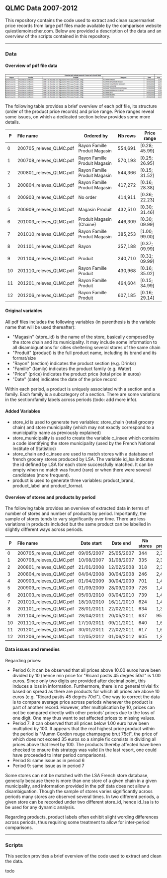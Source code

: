 ## QLMC Data 2007-2012

This repository contains the code used to extract and clean supermarket price records from large pdf files made available by the comparison website quiestlemoinscher.com. Below are provided a description of the data and an overview of the scripts contained in this repository.

--------------------

### Data

#### Overview of pdf file data

![qlmc_pdf_screenshot.jpg](qlmc_pdf_screenshot.jpg)

The following table provides a brief overview of each pdf file, its structure (order of the product price records) and price range. Price ranges reveal some issues, on which a dedicated section below provides some more details.

|P  | File name                 | Ordered by                    |  Nb rows | Price range   |
|---|:--------------------------|-------------------------------|----------|---------------|
|0  | 200705\_releves\_QLMC.pdf | Rayon Famille Produit Magasin |  554,691 | [0.28; 45.99] |
|1  | 200708\_releves\_QLMC.pdf | Rayon Famille Produit Magasin |  570,193 | [0.25; 26.95] |
|2  | 200801\_releves\_QLMC.pdf | Rayon Famille Produit Magasin |  544,366 | [0.15; 31.52] |
|3  | 200804\_releves\_QLMC.pdf | Rayon Famille Produit Magasin |  417,272 | [0.16; 28.38] |
|4  | 200903\_releves\_QLMC.pdf | No order                      |  414,911 | [0.36; 22.23] |
|5  | 200909\_releves\_QLMC.pdf | Magasin Produit               |  432,510 | [0.30; 31.46] |
|6  | 201003\_releves\_QLMC.pdf | Produit Magasin (Chaine)      |  446,309 | [0.30; 09.99] |
|7  | 201010\_releves\_QLMC.pdf | Rayon Famille Produit Magasin |  385,253 | [1.00; 99.00] |
|8  | 201101\_releves\_QLMC.pdf | Rayon                         |  357,188 | [0.37; 09.99] |
|9  | 201104\_releves\_QLMC.pdf | Produit                       |  240,710 | [0.31; 09.99] |
|10 | 201110\_releves\_QLMC.pdf | Rayon Famille Produit         |  430,968 | [0.16; 35.02] |
|11 | 201201\_releves\_QLMC.pdf | Rayon Famille Produit         |  464,604 | [0.15; 34.99] |
|12 | 201206\_releves\_QLMC.pdf | Rayon Famille Produit         |  607,185 | [0.16; 29.14] |

#### Original variables

All pdf files includes the following variables (in parenthesis is the variable name that will be used thereafter):
- "Magasin" (store\_id) is the name of the store, basically composed by the store chain and its municipality. It may include some information to all disambiguations for cities sheltering several stores of the same chain
- "Produit" (product) is the full product name, including its brand and its format/size
- "Rayon" (section) indicates the product section (e.g. Drinks)
- "Famille" (family) indicates the product family (e.g. Water)
- "Price" (price) indicates the product price (total price in euros)
- "Date" (date) indicates the date of the price record

Within each period, a product is uniquely associated with a section and a family. Each family is a subcategory of a section.  There are some variations in the section/family labels across periods (todo: add more info).

#### Added Variables

- store\_id is used to generate two variables: store\_chain (retail grocery chain) and store municipality (which may not exactly correspond to a municipality name as previously explained)
- store\_municipality is used to create the variable c\_insee which contains a code identifying the store municipality (used by the French National Institute of Statistics)
- store\_chain and c\_insee are used to match stores with a database of french grocery stores produced by LSA. The variable id\_lsa indicates the id defined by LSA for each store successfully matched. It can be empty when no match was found (rare) or when there were several candidates (more frequent).
- product is used to generate three variables: product\_brand, product\_label and product\_format.

#### Overview of stores and products by period

The following table provides an overview of extracted data in terms of number of stores and number of products by period. Importantly, the sample of stores tends to vary significantly over time. There are less variations in products included but the same product can be labelled in slightly different ways across periods.


|  P | File name                 |  Date start |    Date end |  Nb stores |  Nb products |  Avg nb prod/store |
|----|:--------------------------|-------------|-------------|------------|--------------|--------------------|
|  0 | 200705\_releves\_QLMC.pdf |  09/05/2007 |  25/05/2007 |        344 |        2,325 |       1,612        |
|  1 | 200708\_releves\_QLMC.pdf |  10/08/2007 |  31/08/2007 |        335 |        2,384 |       1,702        | 
|  2 | 200801\_releves\_QLMC.pdf |  21/01/2008 |  12/02/2008 |        318 |        2,374 |       1,712        | 
|  3 | 200804\_releves\_QLMC.pdf |  04/04/2008 |  30/04/2008 |        246 |        2,443 |       1,696        | 
|  4 | 200903\_releves\_QLMC.pdf |  01/04/2009 |  30/04/2009 |        701 |        1,471 |         592        | 
|  5 | 200909\_releves\_QLMC.pdf |  01/09/2009 |  28/09/2009 |        726 |        1,463 |         596        | 
|  6 | 201003\_releves\_QLMC.pdf |  05/03/2010 |  03/04/2010 |        739 |        1,466 |         604        | 
|  7 | 201010\_releves\_QLMC.pdf |  18/10/2010 |  16/11/2010 |        624 |        1,479 |         617        | 
|  8 | 201101\_releves\_QLMC.pdf |  28/01/2011 |  22/02/2011 |        634 |        1,383 |         563        | 
|  9 | 201104\_releves\_QLMC.pdf |  28/04/2011 |  20/05/2011 |        637 |          954 |         378        | 
| 10 | 201110\_releves\_QLMC.pdf |  17/10/2011 |  09/11/2011 |        640 |        1,674 |         673        | 
| 11 | 201201\_releves\_QLMC.pdf |  30/01/2011 |  22/02/2011 |        617 |        1,657 |         753        | 
| 12 | 201206\_releves\_QLMC.pdf |  12/05/2012 |  01/06/2012 |        605 |        1,805 |       1,004        | 

#### Data issues and remedies

Regarding prices:

- Period 6: it can be observed that all prices above 10.00 euros have been divided by 10 (hence min price for "Ricard pastis 45 degrés 50cl" is 1.00 euros. Since only two digits are provided after decimal point, this induces a loss in information. Furthermore, there is no general trivial fix based on spread as there are products for which all prices are above 10 euros (e.g. "Ricard pastis 45 degrés 70cl"). One way to correct the data is to compare average price across periods whenever the product is part of another record. However, after multiplication by 10, prices can not be compared directly with other periods' prices due to the loss of one digit. One may thus want to set affected prices to missing values.
- Period 7:  it can observed that all prices below 1.00 euro have been multiplied by 100. It appears that the real highest price product within the period is "Mumm Cordon rouge champagne brut 75cl", the price of which does not exceed 35 euros so a simple fix consists in dividing all prices above that level by 100. The products thereby affected have been checked to ensure this strategy was valid (in the last resort, one could have proceeded to inter period comparisons).
- Period 8: same issue as in period 6
- Period 9: same issue as in period 7

Some stores can not be matched with the LSA French store database, generally because there is more than one store of a given chain in a given municipality, and information provided in the pdf data does not allow a disambiguation. Though the sample of stores varies significantly across periods many stores are observed several times. In two different periods, a given store can be recorded under two different store\_id, hence id_lsa is to be used for any dynamic analysis.

Regarding products, product labels often exhibit slight wording differences across periods, thus requiring some treatment to allow for inter-period comparisons.

-------------------

### Scripts

This section provides a brief overview of the code used to extract and clean the data.

todo
